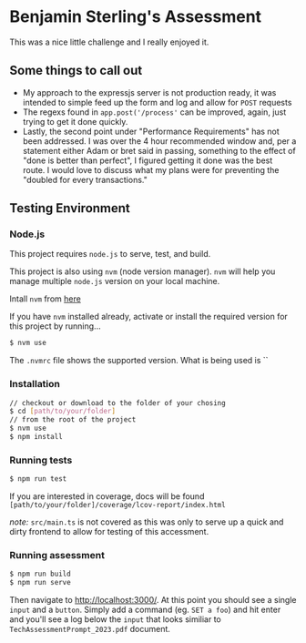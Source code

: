 # Benjamin Sterling's Assessment

This was a nice little challenge and I really enjoyed it.

## Some things to call out
* My approach to the expressjs server is not production ready, it was intended to simple feed up the form and log and allow for `POST` requests
* The regexs found in `app.post('/process'` can be improved, again, just trying to get it done quickly.
* Lastly, the second point under "Performance Requirements" has not been addressed. I was over the 4 hour recommended window and, per a statement either Adam or bret said in passing, something to the effect of "done is better than perfect", I figured getting it done was the best route. I would love to discuss what my plans were for preventing the "doubled for every transactions." 

## Testing Environment
### Node.js

This project requires `node.js` to serve, test, and  build.

This project is also using `nvm` (node version manager). `nvm` will help you manage multiple `node.js` version on your local machine.

Intall `nvm` from [here](https://github.com/nvm-sh/nvm)

If you have `nvm` installed already, activate or install the required version for this project by running...

```sh
$ nvm use
```

The `.nvmrc` file shows the supported version. What is being used is ``

### Installation

```sh
// checkout or download to the folder of your chosing
$ cd [path/to/your/folder]
// from the root of the project
$ nvm use
$ npm install
```

### Running tests

```sh
$ npm run test
```

If you are interested in coverage, docs will be found `[path/to/your/folder]/coverage/lcov-report/index.html`

_note:_ `src/main.ts` is not covered as this was only to serve up a quick and dirty frontend to allow for testing of this accessment.

### Running assessment
```sh
$ npm run build
$ npm run serve
```
Then navigate to [http://localhost:3000/](http://localhost:3000/). At this point you should see a single `input` and a `button`. Simply add a command (eg. `SET a foo`) and hit enter and you'll see a log below the `input` that looks similiar to `TechAssessmentPrompt_2023.pdf` document.
